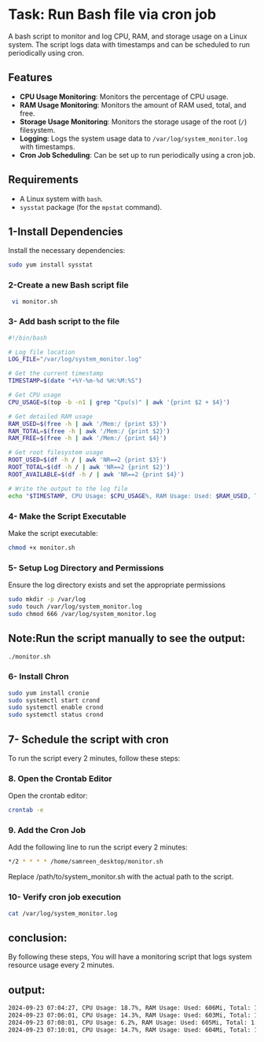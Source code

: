 # Task: Run Bash file via cron job 
A bash script to monitor and log CPU, RAM, and storage usage on a Linux system. The script logs data with timestamps and can be scheduled to run periodically using cron.

## Features

- **CPU Usage Monitoring**: Monitors the percentage of CPU usage.
- **RAM Usage Monitoring**: Monitors the amount of RAM used, total, and free.
- **Storage Usage Monitoring**: Monitors the storage usage of the root (`/`) filesystem.
- **Logging**: Logs the system usage data to `/var/log/system_monitor.log` with timestamps.
- **Cron Job Scheduling**: Can be set up to run periodically using a cron job.

## Requirements

- A Linux system with `bash`.
- `sysstat` package (for the `mpstat` command).

## 1-Install Dependencies

Install the necessary dependencies:

```sh
sudo yum install sysstat
```

### 2-Create a new Bash script file

```sh
 vi monitor.sh
```

### 3- Add bash script to the file 
```sh
#!/bin/bash

# Log file location
LOG_FILE="/var/log/system_monitor.log"

# Get the current timestamp
TIMESTAMP=$(date "+%Y-%m-%d %H:%M:%S")

# Get CPU usage
CPU_USAGE=$(top -b -n1 | grep "Cpu(s)" | awk '{print $2 + $4}')

# Get detailed RAM usage
RAM_USED=$(free -h | awk '/Mem:/ {print $3}')
RAM_TOTAL=$(free -h | awk '/Mem:/ {print $2}')
RAM_FREE=$(free -h | awk '/Mem:/ {print $4}')

# Get root filesystem usage
ROOT_USED=$(df -h / | awk 'NR==2 {print $3}')
ROOT_TOTAL=$(df -h / | awk 'NR==2 {print $2}')
ROOT_AVAILABLE=$(df -h / | awk 'NR==2 {print $4}')

# Write the output to the log file
echo "$TIMESTAMP, CPU Usage: $CPU_USAGE%, RAM Usage: Used: $RAM_USED, Total: $RAM_TOTAL, Free: $RAM_FREE, Root Usage: Used: $ROOT_USED, Total: $ROOT_TOTAL, Available: $ROOT_AVAILABLE" >> $LOG_FILE

```



### 4-  Make the Script Executable

Make the script executable:

```sh
chmod +x monitor.sh
```

### 5- Setup Log Directory and Permissions

Ensure the log directory exists and set the appropriate permissions
```sh
sudo mkdir -p /var/log
sudo touch /var/log/system_monitor.log
sudo chmod 666 /var/log/system_monitor.log
```


## Note:Run the script manually to see the output:
```sh
./monitor.sh

```

### 6- Install Chron
```sh
sudo yum install cronie
sudo systemctl start crond
sudo systemctl enable crond
sudo systemctl status crond
```

## 7- Schedule the script with  cron

To run the script every 2 minutes, follow these steps:

### 8. Open the Crontab Editor

Open the crontab editor:

```sh
crontab -e
```

### 9. Add the Cron Job

Add the following line to run the script every 2 minutes:

```sh
*/2 * * * * /home/samreen_desktop/monitor.sh
```

Replace /path/to/system_monitor.sh with the actual path to the script.

### 10- Verify cron job execution
```sh
cat /var/log/system_monitor.log
```

## conclusion:
By following these steps, You will have a monitoring script that logs system resource usage every 2 minutes.


## output:
```sh
2024-09-23 07:04:27, CPU Usage: 18.7%, RAM Usage: Used: 606Mi, Total: 1.8Gi, Free: 272Mi, Root Usage: Used: 3.0G, Total: 1007G, Available: 953G
2024-09-23 07:06:01, CPU Usage: 14.3%, RAM Usage: Used: 603Mi, Total: 1.8Gi, Free: 274Mi, Root Usage: Used: 3.0G, Total: 1007G, Available: 953G
2024-09-23 07:08:01, CPU Usage: 6.2%, RAM Usage: Used: 605Mi, Total: 1.8Gi, Free: 273Mi, Root Usage: Used: 3.0G, Total: 1007G, Available: 953G
2024-09-23 07:10:01, CPU Usage: 14.7%, RAM Usage: Used: 604Mi, Total: 1.8Gi, Free: 273Mi, Root Usage: Used: 3.0G, Total: 1007G, Available: 953G
```
